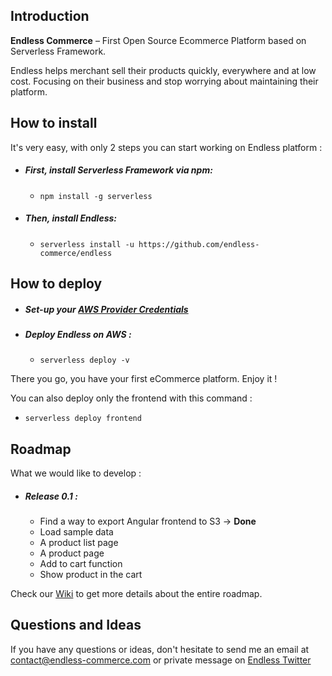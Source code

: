 ## Introduction

**Endless Commerce** – First Open Source Ecommerce Platform based on Serverless Framework.

Endless helps merchant sell their products quickly, everywhere and at low cost. Focusing on their business and stop worrying about maintaining their platform.

## How to install

It's very easy, with only 2 steps you can start working on Endless platform :

* ##### First, install Serverless Framework via npm:
  * `npm install -g serverless`

* ##### Then, install Endless:
  * `serverless install -u https://github.com/endless-commerce/endless`

## How to deploy

* ##### Set-up your [AWS Provider Credentials](https://serverless.com/framework/docs/providers/aws/guide/credentials/)

* ##### Deploy Endless on AWS :
  * `serverless deploy -v`
  
There you go, you have your first eCommerce platform. Enjoy it !

You can also deploy only the frontend with this command : 
  * `serverless deploy frontend`

## Roadmap

What we would like to develop :

* ##### Release 0.1 :
  * Find a way to export Angular frontend to S3 -> **Done**
  * Load sample data
  * A product list page
  * A product page
  * Add to cart function
  * Show product in the cart
  
Check our [Wiki](https://github.com/endless-commerce/endless/wiki/Roadmap) to get more details about the entire roadmap.

## Questions and Ideas

If you have any questions or ideas, don't hesitate to send me an email at contact@endless-commerce.com or private message on [Endless Twitter](https://twitter.com/endless_commerc)